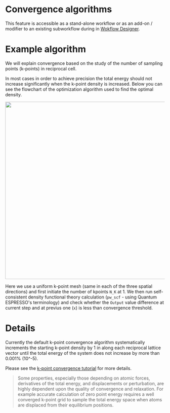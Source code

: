 <!-- TODO: TB to review more in details -->

# Convergence algorithms

This feature is accessible as a stand-alone workflow or as an add-on / modifier to an existing subworkflow during in [Wokflow Designer](/workflow-designer/general-overview.md).

# Example algorithm

We will explain convergence based on the study of the number of sampling points (k-points) in reciprocal cell.

In most cases in order to achieve precision the total energy should not increase significantly when the k-point density is increased. Below you can see the flowchart of the optimization algorithm used to find the optimal density.

<img src="/images/KpointConvergenceDiagram.png" style="width: 560px">

Here we use a uniform k-point mesh (same in each of the three spatial directions) and first initiate the number of kpoints `N_K` at 1. We then run self-consistent density functional theory calculation (`pw_scf` - using Quantum ESPRESSO's terminology) and check whether the `Output` value difference at current step and at previus one (`x`) is less than convergence threshold.

# Details

Currently the default k-point convergence algorithm systematically increments the starting k-point density by 1 in along each reciprocal lattice vector until the total energy of the system does not increase by more than 0.001% (10^-5).
  
<!-- TODO: revise or remove gif -->
<!-- <img data-gifffer="/images/AddKpointConvergence.gif" /> -->

Please see the [k-point convergence tutorial](../../tutorials/kpt-convergence.md) for more details.

> Some properties, especially those depending on atomic forces, derivatives of the total energy, and displacements or perturbation, are highly dependent upon the quality of convergence and relaxation. For example accurate calculation of zero point energy requires a well converged k-point grid to sample the total energy space when atoms are displaced from their equilibrium positions.
